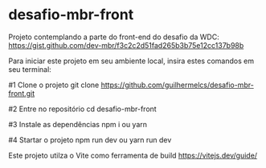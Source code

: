 # desafio-mbr-front
Projeto contemplando a parte do front-end do desafio da WDC: https://gist.github.com/dev-mbr/f3c2c2d51fad265b3b75e12cc137b98b

Para iniciar este projeto em seu ambiente local, insira estes comandos em seu terminal:

#1 Clone o projeto
  git clone https://github.com/guilhermelcs/desafio-mbr-front.git
  
#2 Entre no repositório
  cd desafio-mbr-front
  
 #3 Instale as dependências
  npm i ou yarn
 
 #4 Startar o projeto
 npm run dev
 ou
 yarn run dev
 
Este projeto utilza o Vite como ferramenta de build
https://vitejs.dev/guide/

